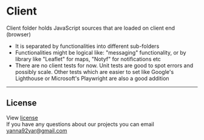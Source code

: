 # Client

Client folder holds JavaScript sources that are loaded on client end (browser)

-   It is separated by functionalities into different sub-folders
-   Functionalities might be logical like: "messaging" functionality, or by library like "Leaflet" for maps, "Notyf" for notifications etc
-   There are no client tests for now. Unit tests are good to spot errors and possibly scale. Other tests which are easier to set like Google's Lighthouse or Microsoft's Playwright are also a good addition

---

## License

View [license](/LICENSE)  
 If
you have any questions about our projects you can email [yanna92yar@gmail.com](mailto:yanna92yar@gmail.com)
